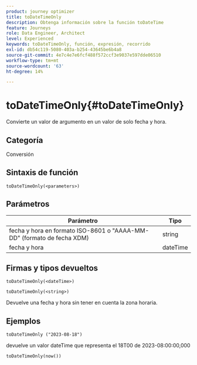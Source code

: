 ```yaml
---
product: journey optimizer
title: toDateTimeOnly
description: Obtenga información sobre la función toDateTime
feature: Journeys
role: Data Engineer, Architect
level: Experienced
keywords: toDateTimeOnly, función, expresión, recorrido
exl-id: db54c119-5080-403a-b254-43645be6b4a8
source-git-commit: 4e7c4e7e6fcf488f572ccf3e9037e597dde06510
workflow-type: tm+mt
source-wordcount: '63'
ht-degree: 14%

---
```


# toDateTimeOnly{#toDateTimeOnly}

Convierte un valor de argumento en un valor de solo fecha y hora.

## Categoría

Conversión

## Sintaxis de función

`toDateTimeOnly(<parameters>)`

## Parámetros

| Parámetro | Tipo |
|-----------|------------------|
| fecha y hora en formato ISO-8601 o &quot;AAAA-MM-DD&quot; (formato de fecha XDM) | string |
| fecha y hora | dateTime |

## Firmas y tipos devueltos

`toDateTimeOnly(<dateTime>)`

`toDateTimeOnly(<string>)`
<!--`toDateTimeOnly(<integer>,<integer>,<integer>)`
`toDateTimeOnly(<integer>,<integer>,<integer>,<integer>,<integer>,<integer>)`-->

Devuelve una fecha y hora sin tener en cuenta la zona horaria.

## Ejemplos

`toDateTimeOnly ("2023-08-18")`

devuelve un valor dateTime que representa el 18T00 de 2023-08:00:00,000

`toDateTimeOnly(now())`

<!--`toDateTimeOnly(2016,8,18,23,17,59)`

Returns 2016-08-18T23:17:59.000.

`toDateTimeOnly(2016,8,18)`

Returns 2016-08-18T00:00:00.000.-->
